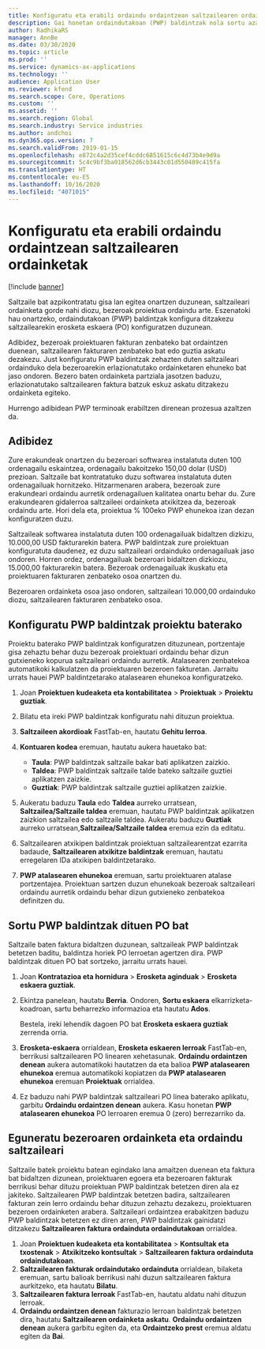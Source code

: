 ```yaml
---
title: Konfiguratu eta erabili ordaindu ordaintzean saltzailearen ordainketak
description: Gai honetan ordaindutakoan (PWP) baldintzak nola sortu azaltzen da, saltzaileen ordainketa partzialak askatu ahal izateko, bezeroen ordainketetan oinarrituta.
author: RadhikaRS
manager: AnnBe
ms.date: 03/30/2020
ms.topic: article
ms.prod: ''
ms.service: dynamics-ax-applications
ms.technology: ''
audience: Application User
ms.reviewer: kfend
ms.search.scope: Core, Operations
ms.custom: ''
ms.assetid: ''
ms.search.region: Global
ms.search.industry: Service industries
ms.author: andchoi
ms.dyn365.ops.version: 7
ms.search.validFrom: 2019-01-15
ms.openlocfilehash: e872c4a2d35cef4cddc6851615c6c4d73b4e9d9a
ms.sourcegitcommit: 5c4c9bf3ba018562d6cb3443c01d550489c415fa
ms.translationtype: HT
ms.contentlocale: eu-ES
ms.lasthandoff: 10/16/2020
ms.locfileid: "4071015"
---
```

# <a name="set-up-and-use-pay-when-paid-vendor-payments"></a>Konfiguratu eta erabili ordaindu ordaintzean saltzailearen ordainketak

[!include [banner](../includes/banner.md)]

Saltzaile bat azpikontratatu gisa lan egitea onartzen duzunean, saltzaileari ordainketa gorde nahi diozu, bezeroak proiektua ordaindu arte. Eszenatoki hau onartzeko, ordaindutakoan (PWP) baldintzak konfigura ditzakezu saltzailearekin erosketa eskaera (PO) konfiguratzen duzunean.

Adibidez, bezeroak proiektuaren fakturan zenbateko bat ordaintzen duenean, saltzailearen fakturaren zenbateko bat edo guztia askatu dezakezu. Just konfiguratu PWP baldintzak zehazten duten saltzaileari ordainduko dela bezeroarekin erlazionatutako ordainketaren ehuneko bat jaso ondoren. Bezero baten ordainketa partziala jasotzen baduzu, erlazionatutako saltzailearen faktura batzuk eskuz askatu ditzakezu ordainketa egiteko.

Hurrengo adibidean PWP terminoak erabiltzen direnean prozesua azaltzen da.

## <a name="example"></a>Adibidez

Zure erakundeak onartzen du bezeroari softwarea instalatuta duten 100 ordenagailu eskaintzea, ordenagailu bakoitzeko 150,00 dolar (USD) prezioan. Saltzaile bat kontratatuko duzu softwarea instalatuta duten ordenagailuak hornitzeko. Hitzarmenaren arabera, bezeroak zure erakundeari ordaindu aurretik ordenagailuen kalitatea onartu behar du. Zure erakundearen gidalerroa saltzaileei ordainketa atxikitzea da, bezeroak ordaindu arte. Hori dela eta, proiektua % 100eko PWP ehunekoa izan dezan konfiguratzen duzu.

Saltzaileak softwarea instalatuta duten 100 ordenagailuak bidaltzen dizkizu, 10.000,00 USD fakturarekin batera. PWP baldintzak zure proiektuan konfiguratuta daudenez, ez duzu saltzaileari ordainduko ordenagailuak jaso ondoren. Horren ordez, ordenagailuak bezeroari bidaltzen dizkiozu, 15.000,00 fakturarekin batera. Bezeroak ordenagailuak ikuskatu eta proiektuaren fakturaren zenbateko osoa onartzen du.

Bezeroaren ordainketa osoa jaso ondoren, saltzaileari 10.000,00 ordainduko diozu, saltzailearen fakturaren zenbateko osoa.

## <a name="set-up-pwp-terms-for-a-project"></a>Konfiguratu PWP baldintzak proiektu baterako

Proiektu baterako PWP baldintzak konfiguratzen dituzunean, portzentaje gisa zehaztu behar duzu bezeroak proiektuari ordaindu behar dizun gutxieneko kopurua saltzaileari ordaindu aurretik. Atalasearen zenbatekoa automatikoki kalkulatzen da proiektuaren bezeroen fakturetan. Jarraitu urrats hauei PWP baldintzetarako atalasearen ehunekoa konfiguratzeko.

1. Joan **Proiektuen kudeaketa eta kontabilitatea** \> **Proiektuak** \> **Proiektu guztiak**.
2. Bilatu eta ireki PWP baldintzak konfiguratu nahi dituzun proiektua.
3. **Saltzaileen akordioak** FastTab-en, hautatu **Gehitu lerroa**.
3. **Kontuaren kodea** eremuan, hautatu aukera hauetako bat:

    - **Taula**: PWP baldintzak saltzaile bakar bati aplikatzen zaizkio.
    - **Taldea**: PWP baldintzak saltzaile talde bateko saltzaile guztiei aplikatzen zaizkie.
    - **Guztiak**: PWP baldintzak saltzaile guztiei aplikatzen zaizkie.

4. Aukeratu baduzu **Taula** edo **Taldea** aurreko urratsean, **Saltzailea/Saltzaile taldea** eremuan, hautatu PWP baldintzak aplikatzen zaizkion saltzailea edo saltzaile taldea. Aukeratu baduzu **Guztiak** aurreko urratsean,**Saltzailea/Saltzaile taldea** eremua ezin da editatu.
5. Saltzailearen atxikipen baldintzak proiektuan saltzailearentzat ezarrita badaude, **Saltzailearen atxikitze baldintzak** eremuan, hautatu erregelaren IDa atxikipen baldintzetarako.
6. **PWP atalasearen ehunekoa** eremuan, sartu proiektuaren atalase portzentajea. Proiektuan sartzen duzun ehunekoak bezeroak saltzaileari ordaindu aurretik ordaindu behar dizun gutxieneko zenbatekoa definitzen du.

## <a name="create-a-po-that-has-pwp-terms"></a>Sortu PWP baldintzak dituen PO bat

Saltzaile baten faktura bidaltzen duzunean, saltzaileak PWP baldintzak betetzen baditu, baldintza horiek PO lerroetan agertzen dira. PWP baldintzak dituen PO bat sortzeko, jarraitu urrats hauei.

1. Joan **Kontratazioa eta hornidura** \> **Erosketa aginduak** \> **Erosketa eskaera guztiak**.
2. Ekintza panelean, hautatu **Berria**. Ondoren, **Sortu eskaera** elkarrizketa-koadroan, sartu beharrezko informazioa eta hautatu **Ados**.

    Bestela, ireki lehendik dagoen PO bat **Erosketa eskaera guztiak** zerrenda orria.

4. **Erosketa-eskaera** orrialdean, **Erosketa eskaeren lerroak** FastTab-en, berrikusi saltzailearen PO linearen xehetasunak. **Ordaindu ordaintzen denean** aukera automatikoki hautatzen da eta balioa **PWP atalasearen ehunekoa** eremua automatikoki kopiatzen da **PWP atalasearen ehunekoa** eremuan **Proiektuak** orrialdea.
6. Ez baduzu nahi PWP baldintzak saltzaileari PO linea baterako aplikatu, garbitu **Ordaindu ordaintzen denean** aukera. Kasu honetan **PWP atalasearen ehunekoa** PO lerroaren eremua 0 (zero) berrezarriko da.

## <a name="update-a-customer-payment-and-pay-the-vendor"></a>Eguneratu bezeroaren ordainketa eta ordaindu saltzaileari

Saltzaile batek proiektu batean egindako lana amaitzen duenean eta faktura bat bidaltzen dizunean, proiektuaren egoera eta bezeroaren fakturak berrikusi behar dituzu proiektuan PWP baldintzak betetzen diren ala ez jakiteko. Saltzailearen PWP baldintzak betetzen badira, saltzailearen fakturan zein lerro ordaindu behar dituzun zehaztu dezakezu, proiektuaren bezeroen ordainketen arabera. Saltzaileari ordaintzea erabakitzen baduzu PWP baldintzak betetzen ez diren arren, PWP baldintzak gainidatzi ditzakezu **Saltzailearen faktura ordainduta ordaindutakoan** orrialdea.

1. Joan **Proiektuen kudeaketa eta kontabilitatea** \> **Kontsultak eta txostenak** \> **Atxikitzeko kontsultak** \> **Saltzailearen faktura ordainduta ordaindutakoan**.
2. **Saltzailearen fakturak ordaindutako ordainduta** orrialdean, bilaketa eremuan, sartu balioak berrikusi nahi duzun saltzailearen faktura aurkitzeko, eta hautatu **Bilatu**.
3. **Saltzailearen faktura lerroak** FastTab-en, hautatu aldatu nahi dituzun lerroak.
4. **Ordaindu ordaintzen denean** fakturazio lerroan baldintzak betetzen dira, hautatu **Saltzailearen ordainketa askatu**. **Ordaindu ordaintzen denean** aukera garbitu egiten da, eta **Ordaintzeko prest** eremua aldatu egiten da **Bai**.
